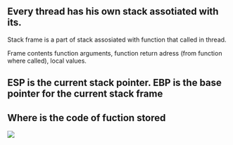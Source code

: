 ## Every thread has his own stack assotiated with its.

Stack frame is a part of stack assosiated with function
that called in thread.

Frame contents function arguments, function return adress (from function where called), local values. 

## ESP is the current stack pointer. EBP is the base pointer for the current stack frame

## Where is the code of fuction stored

![](https://i.imgur.com/FtOGCvy.jpg)

